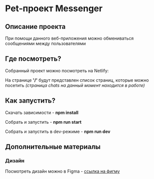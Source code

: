 # Pet-проект Messenger

## Описание проекта

При помощи данного веб-приложения можно обмениваться сообщениями между пользователями

## Где посмотреть?
Собранный проект можно посмотреть на Netlify:
[]() 

На странице __'/'__ будут представлен список страниц, которые можно посетить *(страница chats на данный момент находится в работе)* 

## Как запустить?

Скачать зависимости - __npm install__

Собрать и запустить - __npm run start__

Собрать и запустить в dev-режиме - __npm run dev__

## Дополнительные материалы 

### Дизайн

Посмотреть дизайн можно в Figma - 
[ссылка на фигму](https://www.figma.com/design/jF5fFFzgGOxQeB4CmKWTiE/Chat_external_link?node-id=0-1&p=f&t=2EYU8rP76xECcv2L-0)
